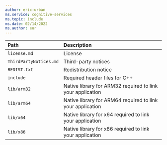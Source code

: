 ```yaml
---
author: eric-urban
ms.service: cognitive-services
ms.topic: include
ms.date: 02/14/2022
ms.author: eur
---
```


| Path | Description |
|:-----|:----|
| `license.md` | License
| `ThirdPartyNotices.md` | Third-party notices
| `REDIST.txt` | Redistribution notice
| `include` | Required header files for C++
| `lib/arm32` | Native library for ARM32 required to link your application
| `lib/arm64` | Native library for ARM64 required to link your application
| `lib/x64` | Native library for x64 required to link your application
| `lib/x86` | Native library for x86 required to link your application
